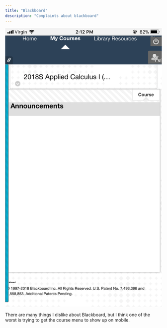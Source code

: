 ```yaml
---
title: "Blackboard"
description: "Complaints about blackboard"
---
```


<img src="/img/blackboard.PNG" alt="Screenshot of blackboard mobile website">

There are many things I dislike about Blackboard, but I think one of the worst is trying to get the course menu to show up on mobile.
